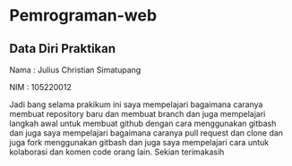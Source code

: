 # Pemrograman-web
## Data Diri Praktikan
Nama : Julius Christian Simatupang

NIM  : 105220012

Jadi bang selama prakikum ini saya mempelajari bagaimana caranya membuat repository baru dan membuat branch dan juga mempelajari langkah awal untuk membuat github dengan cara menggunakan gitbash dan juga saya mempelajari bagaimana caranya pull request dan clone dan juga fork menggunakan gitbash dan juga saya mempelajari cara untuk kolaborasi dan komen code orang lain. Sekian terimakasih